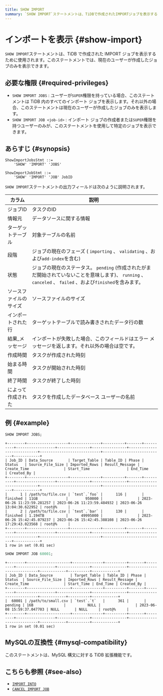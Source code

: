```yaml
---
title: SHOW IMPORT
summary: `SHOW IMPORT`ステートメントは、TiDBで作成されたIMPORTジョブを表示するために使用されます。ユーザーが作成したジョブのみを表示できます。必要な権限は`SHOW IMPORT JOBS`と`SHOW IMPORT JOB <job-id>`です。出力フィールドにはジョブID、情報元、ターゲットテーブル、段階、状態、ソースファイルのサイズなどが含まれます。このステートメントはMySQL構文に対するTiDB拡張機能です。関連するステートメントには`IMPORT INTO`と`CANCEL IMPORT JOB`があります。
---
```


# インポートを表示 {#show-import}

`SHOW IMPORT`ステートメントは、TiDB で作成された IMPORT ジョブを表示するために使用されます。このステートメントでは、現在のユーザーが作成したジョブのみを表示できます。

<!-- Support note for TiDB Cloud:

This TiDB statement is not applicable to TiDB Cloud.

-->

## 必要な権限 {#required-privileges}

-   `SHOW IMPORT JOBS` : ユーザーが`SUPER`権限を持っている場合、このステートメントは TiDB 内のすべてのインポート ジョブを表示します。それ以外の場合、このステートメントは現在のユーザーが作成したジョブのみを表示します。
-   `SHOW IMPORT JOB <job-id>` : インポート ジョブの作成者または`SUPER`権限を持つユーザーのみが、このステートメントを使用して特定のジョブを表示できます。

## あらすじ {#synopsis}

```ebnf+diagram
ShowImportJobsStmt ::=
    'SHOW' 'IMPORT' 'JOBS'

ShowImportJobStmt ::=
    'SHOW' 'IMPORT' 'JOB' JobID
```

`SHOW IMPORT`ステートメントの出力フィールドは次のように説明されます。

| カラム         | 説明                                                                                                         |
| ----------- | ---------------------------------------------------------------------------------------------------------- |
| ジョブID       | タスクのID                                                                                                     |
| 情報元         | データソースに関する情報                                                                                               |
| ターゲットテーブル   | 対象テーブルの名前                                                                                                  |
| 段階          | ジョブの現在のフェーズ ( `importing` 、 `validating` 、および`add-index`を含む)                                               |
| 状態          | ジョブの現在のステータス。 `pending` (作成されたがまだ開始されていないことを意味します)、 `running` 、 `canceled` 、 `failed` 、および`finished`を含みます。 |
| ソースファイルのサイズ | ソースファイルのサイズ                                                                                                |
| インポートされた行   | ターゲットテーブルで読み書きされたデータ行の数                                                                                    |
| 結果_メッセージ    | インポートが失敗した場合、このフィールドはエラー メッセージを返します。それ以外の場合は空です。                                                           |
| 作成時間        | タスクが作成された時刻                                                                                                |
| 始まる時間       | タスクが開始された時刻                                                                                                |
| 終了時間        | タスクが終了した時刻                                                                                                 |
| によって作成された   | タスクを作成したデータベース ユーザーの名前                                                                                     |

## 例 {#example}

```sql
SHOW IMPORT JOBS;
```

    +--------+-------------------+--------------+----------+-------+----------+------------------+---------------+----------------+----------------------------+----------------------------+----------------------------+------------+
    | Job_ID | Data_Source       | Target_Table | Table_ID | Phase | Status   | Source_File_Size | Imported_Rows | Result_Message | Create_Time                | Start_Time                 | End_Time                   | Created_By |
    +--------+-------------------+--------------+----------+-------+----------+------------------+---------------+----------------+----------------------------+----------------------------+----------------------------+------------+
    |      1 | /path/to/file.csv | `test`.`foo` |      116 |       | finished | 11GB             |        950000 |                | 2023-06-26 11:23:59.281257 | 2023-06-26 11:23:59.484932 | 2023-06-26 13:04:30.622952 | root@%     |
    |      2 | /path/to/file.csv | `test`.`bar` |      130 |       | finished | 1.194TB          |      49995000 |                | 2023-06-26 15:42:45.079237 | 2023-06-26 15:42:45.388108 | 2023-06-26 17:29:43.023568 | root@%     |
    +--------+-------------------+--------------+----------+-------+----------+------------------+---------------+----------------+----------------------------+----------------------------+----------------------------+------------+
    1 row in set (0.01 sec)

```sql
SHOW IMPORT JOB 60001;
```

    +--------+--------------------+--------------+----------+-------+---------+------------------+---------------+----------------+----------------------------+------------+----------+------------+
    | Job_ID | Data_Source        | Target_Table | Table_ID | Phase | Status  | Source_File_Size | Imported_Rows | Result_Message | Create_Time                | Start_Time | End_Time | Created_By |
    +--------+--------------------+--------------+----------+-------+---------+------------------+---------------+----------------+----------------------------+------------+----------+------------+
    |  60001 | /path/to/small.csv | `test`.`t`   |      361 |       | pending | 16B              |          NULL |                | 2023-06-08 15:59:37.047703 | NULL       | NULL     | root@%     |
    +--------+--------------------+--------------+----------+-------+---------+------------------+---------------+----------------+----------------------------+------------+----------+------------+
    1 row in set (0.01 sec)

## MySQLの互換性 {#mysql-compatibility}

このステートメントは、MySQL 構文に対する TiDB 拡張機能です。

## こちらも参照 {#see-also}

-   [`IMPORT INTO`](/sql-statements/sql-statement-import-into.md)
-   [`CANCEL IMPORT JOB`](/sql-statements/sql-statement-cancel-import-job.md)
